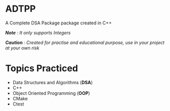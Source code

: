 # ADTPP

A Complete DSA Package package created in C++ 

_**Note** : It only supports Integers_

_**Caution** : Created for practise and educational purpose, use in your project at your own risk_

# Topics Practiced
  - Data Structures and Algorithms (**DSA**)
  - C++
  - Object Oriented Programming (**OOP**)
  - CMake
  - Ctest
